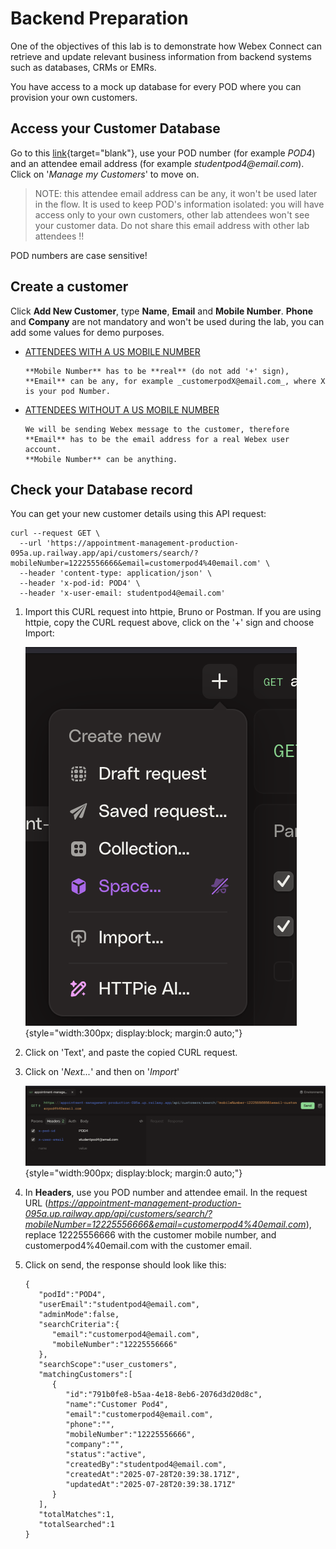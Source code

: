 # Backend Preparation

One of the objectives of this lab is to demonstrate how Webex Connect can retrieve and update relevant business information from backend systems such as databases, CRMs or EMRs.

You have access to a mock up database for every POD where you can provision your own customers.

## Access your Customer Database

Go to this [link](https://appointment-management-production-095a.up.railway.app/database.html){target="blank"}, use your POD number (for example _POD4_) and an attendee email address (for example _studentpod4@email.com_). Click on '_Manage my Customers_' to move on.

> NOTE: this attendee email address can be any, it won't be used later in the flow. It is used to keep POD's information isolated: you will have access only to your own customers, other lab attendees won't see your customer data. Do not share this email address with other lab attendees !!

POD numbers are case sensitive!

## Create a customer

Click **Add New Customer**, type **Name**, **Email** and **Mobile Number**. **Phone** and **Company** are not mandatory and won't be used during the lab, you can add some values for demo purposes.

- <ins>ATTENDEES WITH A US MOBILE NUMBER</ins>

      **Mobile Number** has to be **real** (do not add '+' sign), **Email** can be any, for example _customerpodX@email.com_, where X is your pod Number.

- <ins>ATTENDEES WITHOUT A US MOBILE NUMBER</ins>

      We will be sending Webex message to the customer, therefore **Email** has to be the email address for a real Webex user account.
      **Mobile Number** can be anything.

## Check your Database record

You can get your new customer details using this API request:

```
curl --request GET \
  --url 'https://appointment-management-production-095a.up.railway.app/api/customers/search/?mobileNumber=12225556666&email=customerpod4%40email.com' \
  --header 'content-type: application/json' \
  --header 'x-pod-id: POD4' \
  --header 'x-user-email: studentpod4@email.com'

```

1. Import this CURL request into httpie, Bruno or Postman. If you are using httpie, copy the CURL request above, click on the '+' sign and choose Import:

      ![httpie new request](images/httpie-new.png){style="width:300px; display:block; margin:0 auto;"}

2. Click on 'Text', and paste the copied CURL request.

3. Click on '_Next..._' and then on '_Import_'

      ![Httpie request](images/httpie-customer.png){style="width:900px; display:block; margin:0 auto;"}


4. In **Headers**, use you POD number and attendee email. In the request URL (_https://appointment-management-production-095a.up.railway.app/api/customers/search/?mobileNumber=12225556666&email=customerpod4%40email.com_), replace 12225556666 with the customer mobile number, and customerpod4%40email.com with the customer email.


5. Click on send, the response should look like this:

      ```
      {
         "podId":"POD4",
         "userEmail":"studentpod4@email.com",
         "adminMode":false,
         "searchCriteria":{
            "email":"customerpod4@email.com",
            "mobileNumber":"12225556666"
         },
         "searchScope":"user_customers",
         "matchingCustomers":[
            {
               "id":"791b0fe8-b5aa-4e18-8eb6-2076d3d20d8c",
               "name":"Customer Pod4",
               "email":"customerpod4@email.com",
               "phone":"",
               "mobileNumber":"12225556666",
               "company":"",
               "status":"active",
               "createdBy":"studentpod4@email.com",
               "createdAt":"2025-07-28T20:39:38.171Z",
               "updatedAt":"2025-07-28T20:39:38.171Z"
            }
         ],
         "totalMatches":1,
         "totalSearched":1
      }
      ```



